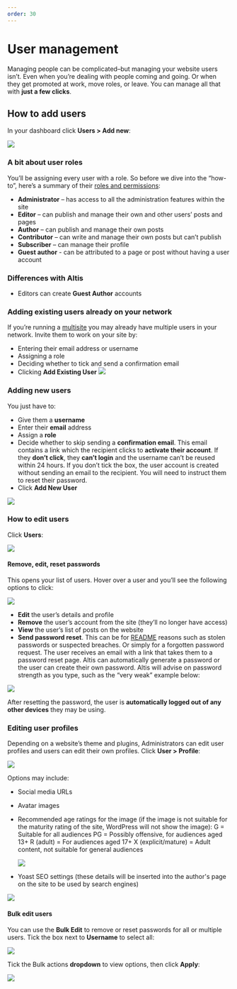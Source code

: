 ```yaml
---
order: 30
---
```


# User management

Managing people can be complicated–but managing your website users isn’t. Even when you’re dealing with people coming and going. Or when they get promoted at work, move roles, or leave. You can manage all that with **just a few clicks**. 

## How to add users

In your dashboard click **Users > Add new**:

![](../assets/user-management-image5.png)

### A bit about user roles

You’ll be assigning every user with a role. So before we dive into the “how-to”, here’s a summary of their [roles and permissions](roles-and-permissions.md):

- **Administrator** – has access to all the administration features within the site
- **Editor** – can publish and manage their own and other users’ posts and pages
- **Author** – can publish and manage their own posts
- **Contributor** – can write and manage their own posts but can’t publish
- **Subscriber** – can manage their profile
- **Guest author** - can be attributed to a page or post without having a user account

### Differences with Altis

- Editors can create **Guest Author** accounts

### Adding existing users already on your network

If you’re running a [multisite](../administration/multisite.md) you may already have multiple users in your network. Invite them to work on your site by:

- Entering their email address or username
- Assigning a role
- Deciding whether to tick and send a confirmation email
- Clicking **Add Existing User**
	![](../assets/user-management-image11.png)

### Adding new users

You just have to:

- Give them a **username**
- Enter their **email** address 
- Assign a **role**
- Decide whether to skip sending a **confirmation email**. This email contains a link which the recipient clicks to **activate their account**. If they **don’t click**, they **can’t login** and the username can’t be reused within 24 hours. If you don’t tick the box, the user account is created without sending an email to the recipient. You will need to instruct them to reset their password.
- Click **Add New User**

![](../assets/user-management-image7.png)

### How to edit users 

Click **Users**:

![](../assets/user-management-image8.png)

#### Remove, edit, reset passwords

This opens your list of users. Hover over a user and you’ll see the following options to click:

![](../assets/user-management-image2.png)
- **Edit** the user’s details and profile
- **Remove** the user’s account from the site (they’ll no longer have access)
- **View** the user’s list of posts on the website
- **Send password reset**. This can be for [README](../security/README.md) reasons such as stolen passwords or suspected breaches. Or simply for a forgotten password request. The user receives an email with a link that takes them to a password reset page. Altis can automatically generate a password or the user can create their own password. Altis will advise on password strength as you type, such as the “very weak” example below:

![](../assets/user-management-image6.png)

After resetting the password, the user is **automatically logged out of any other devices** they may be using.

### Editing user profiles

Depending on a website’s theme and plugins, Administrators can edit user profiles and users can edit their own profiles. Click **User > Profile**:

![](../assets/user-management-image10.png)

Options may include:

- Social media URLs
- Avatar images
- Recommended age ratings for the image (if the image is not suitable for the maturity rating of the site, WordPress will not show the image):
    G = Suitable for all audiences
    PG = Possibly offensive, for audiences aged 13+
    R (adult) = For audiences aged 17+
    X (explicit/mature) = Adult content, not suitable for general audiences

    ![](https://lh3.googleusercontent.com/LDjCuZqObg5hgtqD8VFH9Dl0HEA4zsU6QmKm-C07WwtcYeJtxoK1rm12vwg0QSCex5_unrquzCzU94nQB19sxPrToI6nmuKriTpFCaNqXA06oOP_63EOvrl9_MpliypqJASwHShNr0592WrjP4RJBpmEDHo9tbpdgTVnocLVm6HqNUVGgHdHbAs5)
- Yoast SEO settings (these details will be inserted into the author's page on the site to be used by search engines)

![](../assets/user-management-image4.png)

#### Bulk edit users

You can use the **Bulk Edit** to remove or reset passwords for all or multiple users. Tick the box next to **Username** to select all:

![](../assets/user-management-image3.png)

Tick the Bulk actions **dropdown** to view options, then click **Apply**:

![](../assets/user-management-image9.png)

